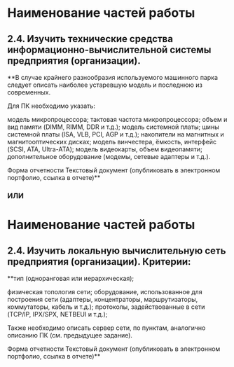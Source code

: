# Наименование частей работы
## 2.4. Изучить технические средства информационно-вычислительной системы предприятия (организации). 

**В случае крайнего разнообразия используемого машинного парка следует описать наиболее устаревшую модель и последнюю из современных. 

Для ПК необходимо указать: 

модель микропроцессора; тактовая частота микропроцессора; объем и вид памяти (DIMM, RIMM, DDR и т.д.); модель системной платы; шины системной платы (ISA, VLB, PCI, AGP и т.д.); накопители на магнитных и магнитооптических дисках; модель винчестера, ёмкость, интерфейс (SCSI, ATA, Ultra-ATA); модель видеокарты, объем видеопамяти; дополнительное оборудование (модемы, сетевые адаптеры и т.д.).

Форма отчетности
Текстовый документ (опубликовать в электронном портфолио, ссылка в отчете)**

### ИЛИ

# Наименование частей работы

## 2.4. Изучить локальную вычислительную сеть предприятия (организации). Критерии:

**тип (одноранговая или иерархическая);

физическая топология сети; оборудование, использованное для построения сети (адаптеры, концентраторы, маршрутизаторы, коммутаторы, кабель и т.д.); протоколы, задействованные в сети (TCP/IP, IPX/SPX, NETBEUI и т.д.);

Также необходимо описать сервер сети, по пунктам, аналогично описанию ПК (см. предыдущее задание).

Форма отчетности
Текстовый документ (опубликовать в электронном портфолио, ссылка в отчете)**

